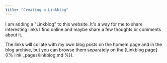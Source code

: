 ```yaml
---
title: "Creating a Linkblog"
---
```


I am adding a "Linkblog" to this website. It's a way for me to share interesting links I find online and maybe share a few thoughts or comments about it.

The links will collate with my own blog posts on the homem page and in the blog archive, but you can browse them separately on the [Linkblog page]({% link _pages/linkblog.md %}).
